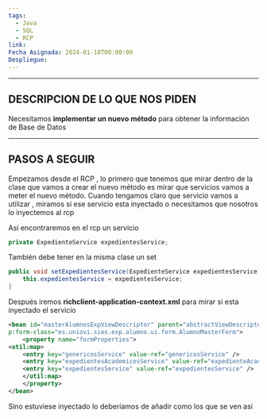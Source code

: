 ```yaml
---
tags:
  - Java
  - SQL
  - RCP
link: 
Fecha Asignada: 2024-01-18T00:00:00
Despliegue:
---
```

---

## DESCRIPCION DE LO QUE NOS PIDEN

Necesitamos **implementar un nuevo método** para obtener la información de Base de Datos 

---

## PASOS A SEGUIR

Empezamos desde el RCP ,  lo primero que tenemos que mirar dentro de la clase que vamos a crear el nuevo método
es mirar que servicios vamos a meter el nuevo método.
Cuando tengamos claro que servicio vamos a utilizar  , miramos si ese servicio esta inyectado o necesitamos que nosotros lo inyectemos al rcp

Así encontraremos en el rcp un servicio
```java
private ExpedienteService expedientesService;
```

También debe tener en la misma clase un set
```java
public void setExpedientesService(ExpedienteService expedientesService) {
	this.expedientesService = expedientesService;
}
```

Después iremos **richclient-application-context.xml**  para mirar si esta inyectado el servicio
```xml
<bean id="masterAlumnosExpViewDescriptor" parent="abstractViewDescriptor"
p:form-class="es.uniovi.sies.exp.alumno.ui.form.AlumnoMasterForm">
	<property name="formProperties">
<util:map>
	<entry key="genericosService" value-ref="genericosService" />
	<entry key="expedientesAcademicosService" value-ref="expedienteAcademicoService" />
	<entry key="expedientesService" value-ref="expedientesService" />
	</util:map>
	</property>
</bean>
```
Sino estuviese inyectado lo deberíamos de añadir como los que se ven así